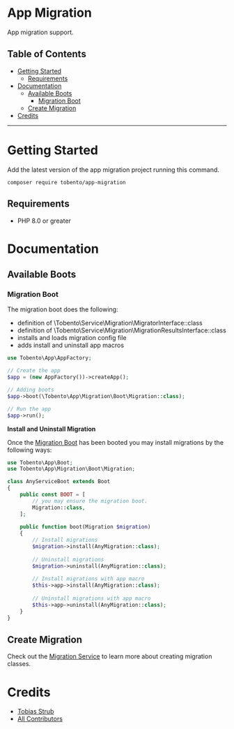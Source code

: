 # App Migration

App migration support.

## Table of Contents

- [Getting Started](#getting-started)
    - [Requirements](#requirements)
- [Documentation](#documentation)
    - [Available Boots](#available-boots)
        - [Migration Boot](#migration-boot)
    - [Create Migration](#create-migration)
- [Credits](#credits)
___

# Getting Started

Add the latest version of the app migration project running this command.

```
composer require tobento/app-migration
```

## Requirements

- PHP 8.0 or greater

# Documentation

## Available Boots

### Migration Boot

The migration boot does the following:

* definition of \Tobento\Service\Migration\MigratorInterface::class
* definition of \Tobento\Service\Migration\MigrationResultsInterface::class
* installs and loads migration config file
* adds install and uninstall app macros

```php
use Tobento\App\AppFactory;

// Create the app
$app = (new AppFactory())->createApp();

// Adding boots
$app->boot(\Tobento\App\Migration\Boot\Migration::class);

// Run the app
$app->run();
```

**Install and Uninstall Migration**

Once the [Migration Boot](#migration-boot) has been booted you may install migrations by the following ways:

```php
use Tobento\App\Boot;
use Tobento\App\Migration\Boot\Migration;

class AnyServiceBoot extends Boot
{
    public const BOOT = [
        // you may ensure the migration boot.
        Migration::class,
    ];
    
    public function boot(Migration $migration)
    {
        // Install migrations
        $migration->install(AnyMigration::class);
        
        // Uninstall migrations
        $migration->uninstall(AnyMigration::class);
        
        // Install migrations with app macro
        $this->app->install(AnyMigration::class);
        
        // Uninstall migrations with app macro
        $this->app->uninstall(AnyMigration::class);        
    }
}
```

## Create Migration

Check out the [Migration Service](https://github.com/tobento-ch/service-migration) to learn more about creating migration classes.

# Credits

- [Tobias Strub](https://www.tobento.ch)
- [All Contributors](../../contributors)